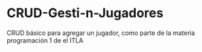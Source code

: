 # CRUD-Gesti-n-Jugadores
CRUD básico para agregar un jugador, como parte de la materia programación 1 de el ITLA

